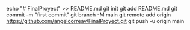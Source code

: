 echo "# FinalProyect" >> README.md
git init
git add README.md
git commit -m "first commit"
git branch -M main
git remote add origin https://github.com/angelcorreav/FinalProyect.git
git push -u origin main